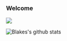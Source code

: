 ### Welcome

<img src="https://images.pexels.com/photos/409701/pexels-photo-409701.jpeg?auto=compress&cs=tinysrgb&dpr=2&h=600&w=250"/>

<!--
**davisblakep/davisblakep** is a ✨ _special_ ✨ repository because its `README.md` (this file) appears on your GitHub profile.

Here are some ideas to get you started:

- 🔭 I’m currently working on this readme.
- 🌱 I’m currently learning computer science.
- 👯 I’m looking to collaborate on 
- 🤔 I’m looking for help with ...
- 💬 Ask me about ...
- 📫 How to reach me: ...
- 😄 Pronouns: ...
- ⚡ Fun fact: ...
-->

![Blakes's github stats](https://github-readme-stats.vercel.app/api?username=davisblakep&count_private=true&show_icons=true&theme=onedark)


